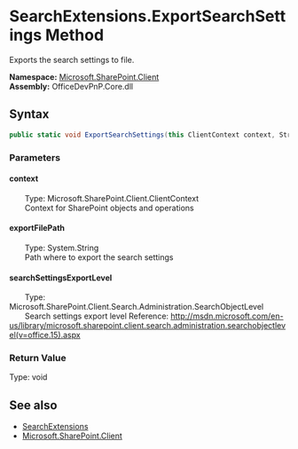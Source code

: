# SearchExtensions.ExportSearchSettings Method  
 Exports the search settings to file.   

**Namespace:** [Microsoft.SharePoint.Client](Microsoft.SharePoint.Client.md)  
**Assembly:** OfficeDevPnP.Core.dll  
## Syntax
```C#
public static void ExportSearchSettings(this ClientContext context, String exportFilePath, SearchObjectLevel searchSettingsExportLevel)
```
### Parameters
#### context  
&emsp;&emsp;Type: Microsoft.SharePoint.Client.ClientContext  
&emsp;&emsp;Context for SharePoint objects and operations  

  

#### exportFilePath  
&emsp;&emsp;Type: System.String  
&emsp;&emsp;Path where to export the search settings  

  

#### searchSettingsExportLevel  
&emsp;&emsp;Type: Microsoft.SharePoint.Client.Search.Administration.SearchObjectLevel  
&emsp;&emsp;Search settings export level Reference: http://msdn.microsoft.com/en-us/library/microsoft.sharepoint.client.search.administration.searchobjectlevel(v=office.15).aspx   

  

### Return Value
Type: void  

## See also
- [SearchExtensions](Microsoft.SharePoint.Client.SearchExtensions.md) 
- [Microsoft.SharePoint.Client](Microsoft.SharePoint.Client.md) 
